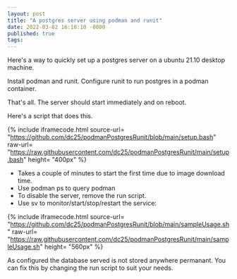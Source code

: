 ```yaml
---
layout: post
title: "A postgres server using podman and runit"
date: 2022-03-02 16:10:10 -0800
published: true
tags:
---
```


Here's a way to quickly set up a postgres server on a ubuntu 21.10 desktop machine.

Install podman and runit.
Configure runit to run postgres in a podman container.

That's all.  The server should start immediately and on reboot.

Here's a script that does this.

{% include iframecode.html 
              source-url= "https://github.com/dc25/podmanPostgresRunit/blob/main/setup.bash"
              raw-url=    "https://raw.githubusercontent.com/dc25/podmanPostgresRunit/main/setup.bash"
              height=     "400px" %}

* Takes a couple of minutes to start the first time due to image download time.
* Use podman ps to query podman
* To disable the server, remove the run script.
* Use sv to monitor/start/stop/restart the service:

{% include iframecode.html 
              source-url= "https://github.com/dc25/podmanPostgresRunit/blob/main/sampleUsage.sh"
              raw-url=    "https://raw.githubusercontent.com/dc25/podmanPostgresRunit/main/sampleUsage.sh"
              height=     "560px" %}


As configured the database served is not stored anywhere permanant.   You can fix this by changing the run script to suit your needs.

